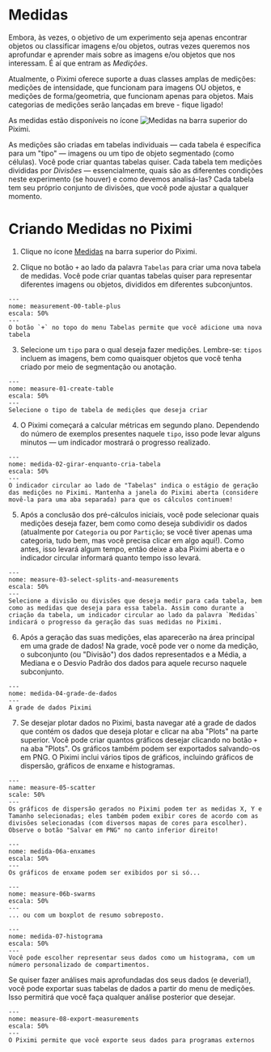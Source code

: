 # Medidas

Embora, às vezes, o objetivo de um experimento seja apenas encontrar objetos ou classificar imagens e/ou objetos, outras vezes queremos nos aprofundar e aprender mais sobre as imagens e/ou objetos que nos interessam. É aí que entram as *Medições*.

Atualmente, o Piximi oferece suporte a duas classes amplas de medições: medições de intensidade, que funcionam para imagens OU objetos, e medições de forma/geometria, que funcionam apenas para objetos. Mais categorias de medições serão lançadas em breve - fique ligado!

As medidas estão disponíveis no ícone ![Medidas](./icons/ruler-icon.svg) na barra superior do Piximi.

As medições são criadas em tabelas individuais — cada tabela é específica para um "tipo" — imagens ou um tipo de objeto segmentado (como células). Você pode criar quantas tabelas quiser.
Cada tabela tem medições divididas por *Divisões* — essencialmente, quais são as diferentes condições neste experimento (se houver) e como devemos analisá-las? Cada tabela tem seu próprio conjunto de divisões, que você pode ajustar a qualquer momento.

# Criando Medidas no Piximi

1. Clique no ícone [Medidas](./icons/ruler-icon.svg) na barra superior do Piximi.

2. Clique no botão `+` ao lado da palavra `Tabelas` para criar uma nova tabela de medidas. Você pode criar quantas tabelas quiser para representar diferentes imagens ou objetos, divididos em diferentes subconjuntos.

```{figure} ./img/measurement-walkthrough/measure-00-pre-measurement.png
---
nome: measurement-00-table-plus
escala: 50%
---
O botão `+` no topo do menu Tabelas permite que você adicione uma nova tabela
```

3. Selecione um `tipo` para o qual deseja fazer medições. Lembre-se: `tipos` incluem as imagens, bem como quaisquer objetos que você tenha criado por meio de segmentação ou anotação.

```{figure} ./img/measurement-walkthrough/measure-01-create-table.png
---
nome: measure-01-create-table
escala: 50%
---
Selecione o tipo de tabela de medições que deseja criar
```

4. O Piximi começará a calcular métricas em segundo plano. Dependendo do número de exemplos presentes naquele `tipo`, isso pode levar alguns minutos — um indicador mostrará o progresso realizado.

```{figure} ./img/measurement-walkthrough/measure-02-spin-while-creating-table.png
---
nome: medida-02-girar-enquanto-cria-tabela
escala: 50%
---
O indicador circular ao lado de "Tabelas" indica o estágio de geração das medições no Piximi. Mantenha a janela do Piximi aberta (considere movê-la para uma aba separada) para que os cálculos continuem!
```

5. Após a conclusão dos pré-cálculos iniciais, você pode selecionar quais medições deseja fazer, bem como como deseja subdividir os dados (atualmente por `Categoria` ou por `Partição`; se você tiver apenas uma categoria, tudo bem, mas você precisa clicar em algo aqui!). Como antes, isso levará algum tempo, então deixe a aba Piximi aberta e o indicador circular informará quanto tempo isso levará.

```{figure} ./img/measurement-walkthrough/measure-03-select-splits-and-measurements.png
---
nome: measure-03-select-splits-and-measurements
escala: 50%
---
Selecione a divisão ou divisões que deseja medir para cada tabela, bem como as medidas que deseja para essa tabela. Assim como durante a criação da tabela, um indicador circular ao lado da palavra `Medidas` indicará o progresso da geração das suas medidas no Piximi.
```

6. Após a geração das suas medições, elas aparecerão na área principal em uma grade de dados! Na grade, você pode ver o nome da medição, o subconjunto (ou "Divisão") dos dados representados e a Média, a Mediana e o Desvio Padrão dos dados para aquele recurso naquele subconjunto.

```{figure} ./img/measurement-walkthrough/measure-04-data-grid.png
---
nome: medida-04-grade-de-dados
---
A grade de dados Piximi
```

7. Se desejar plotar dados no Piximi, basta navegar até a grade de dados que contém os dados que deseja plotar e clicar na aba "Plots" na parte superior. Você pode criar quantos gráficos desejar clicando no botão `+` na aba "Plots". Os gráficos também podem ser exportados salvando-os em PNG. O Piximi inclui vários tipos de gráficos, incluindo gráficos de dispersão, gráficos de enxame e histogramas.

```{figure} ./img/measurement-walkthrough/measure-05-scatter.png
---
name: measure-05-scatter
scale: 50%
---
Os gráficos de dispersão gerados no Piximi podem ter as medidas X, Y e Tamanho selecionadas; eles também podem exibir cores de acordo com as divisões selecionadas (com diversos mapas de cores para escolher). Observe o botão "Salvar em PNG" no canto inferior direito!
```

```{figure} ./img/measurement-walkthrough/measure-06a-swarm-no-category.png
---
nome: medida-06a-enxames
escala: 50%
---
Os gráficos de enxame podem ser exibidos por si só...
```

```{figure} ./img/measurement-walkthrough/measure-06b-swarm-with-category.png
---
nome: measure-06b-swarms
escala: 50%
---
... ou com um boxplot de resumo sobreposto.
```

```{figure} ./img/measurement-walkthrough/measure-07-histogram.png
---
nome: medida-07-histograma
escala: 50%
---
Você pode escolher representar seus dados como um histograma, com um número personalizado de compartimentos.
```

Se quiser fazer análises mais aprofundadas dos seus dados (e deveria!), você pode exportar suas tabelas de dados a partir do menu de medições. Isso permitirá que você faça qualquer análise posterior que desejar.

```{figure} ./img/measurement-walkthrough/measure-08-export-measurements.png
---
nome: measure-08-export-measurements
escala: 50%
---
O Piximi permite que você exporte seus dados para programas externos
```
